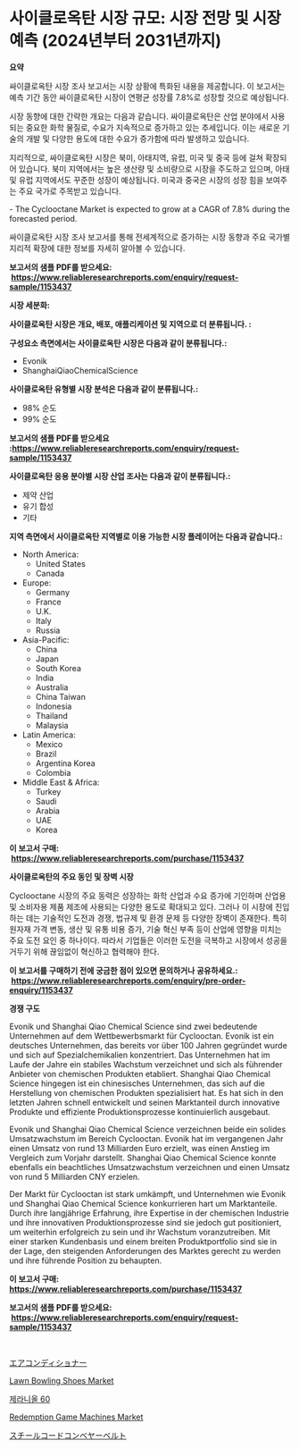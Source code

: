 <p><h1>사이클로옥탄 시장 규모: 시장 전망 및 시장 예측 (2024년부터 2031년까지)</h1></p><p><strong>요약</strong></p>
<p><p>싸이클로옥탄 시장 조사 보고서는 시장 상황에 특화된 내용을 제공합니다. 이 보고서는 예측 기간 동안 싸이클로옥탄 시장이 연평균 성장률 7.8%로 성장할 것으로 예상됩니다.</p><p>시장 동향에 대한 간략한 개요는 다음과 같습니다. 싸이클로옥탄은 산업 분야에서 사용되는 중요한 화학 물질로, 수요가 지속적으로 증가하고 있는 추세입니다. 이는 새로운 기술의 개발 및 다양한 용도에 대한 수요가 증가함에 따라 발생하고 있습니다.</p><p>지리적으로, 싸이클로옥탄 시장은 북미, 아태지역, 유럽, 미국 및 중국 등에 걸쳐 확장되어 있습니다. 북미 지역에서는 높은 생산량 및 소비량으로 시장을 주도하고 있으며, 아태 및 유럽 지역에서도 꾸준한 성장이 예상됩니다. 미국과 중국은 시장의 성장 힘을 보여주는 주요 국가로 주목받고 있습니다.</p><p>- The Cyclooctane Market is expected to grow at a CAGR of 7.8% during the forecasted period.</p><p>싸이클로옥탄 시장 조사 보고서를 통해 전세계적으로 증가하는 시장 동향과 주요 국가별 지리적 확장에 대한 정보를 자세히 알아볼 수 있습니다.</p></p>
<p><strong>보고서의 샘플 PDF를 받으세요: &nbsp;<a href="https://www.reliableresearchreports.com/enquiry/request-sample/1153437">https://www.reliableresearchreports.com/enquiry/request-sample/1153437</a></strong></p>
<p><strong>시장 세분화:</strong></p>
<p><strong> 사이클로옥탄 시장은 개요, 배포, 애플리케이션 및 지역으로 더 분류됩니다. :</strong></p>
<p><strong>구성요소 측면에서는 사이클로옥탄 시장은 다음과 같이 분류됩니다.:</strong></p>
<p><ul><li>Evonik</li><li>ShanghaiQiaoChemicalScience</li></ul></p>
<p><strong> 사이클로옥탄 유형별 시장 분석은 다음과 같이 분류됩니다.:</strong></p>
<p><ul><li>98% 순도</li><li>99% 순도</li></ul></p>
<p><strong>보고서의 샘플 PDF를 받으세요 :<a href="https://www.reliableresearchreports.com/enquiry/request-sample/1153437">https://www.reliableresearchreports.com/enquiry/request-sample/1153437</a></strong></p>
<p><strong> 사이클로옥탄 응용 분야별 시장 산업 조사는 다음과 같이 분류됩니다.:</strong></p>
<p><ul><li>제약 산업</li><li>유기 합성</li><li>기타</li></ul></p>
<p><strong>지역 측면에서 사이클로옥탄 지역별로 이용 가능한 시장 플레이어는 다음과 같습니다.:</strong></p>
<p><ul>
    <li>
        North America:
        <ul>
            <li>United States</li>
            <li>Canada</li>
        </ul>
    </li>
    <li>
        Europe:
        <ul>
            <li>Germany</li>
            <li>France</li>
            <li>U.K.</li>
            <li>Italy</li>
            <li>Russia</li>
        </ul>
    </li>
    <li>
        Asia-Pacific:
        <ul>
            <li>China</li>
            <li>Japan</li>
            <li>South Korea</li>
            <li>India</li>
            <li>Australia</li>
            <li>China Taiwan</li>
            <li>Indonesia</li>
            <li>Thailand</li>
            <li>Malaysia</li>
        </ul>
    </li>
    <li>
        Latin America:
        <ul>
            <li>Mexico</li>
            <li>Brazil</li>
            <li>Argentina Korea</li>
            <li>Colombia</li>
        </ul>
    </li>
    <li>
        Middle East & Africa:
        <ul>
            <li>Turkey</li>
            <li>Saudi</li>
            <li>Arabia</li>
            <li>UAE</li>
            <li>Korea</li>
        </ul>
    </li>
    </ul></p>
<p><strong>이 보고서 구매: &nbsp;<a href="https://www.reliableresearchreports.com/purchase/1153437">https://www.reliableresearchreports.com/purchase/1153437</a></strong></p>
<p><strong>사이클로옥탄의 주요 동인 및 장벽 시장</strong></p>
<p><p>Cyclooctane 시장의 주요 동력은 성장하는 화학 산업과 수요 증가에 기인하며 산업용 및 소비자용 제품 제조에 사용되는 다양한 용도로 확대되고 있다. 그러나 이 시장에 진입하는 데는 기술적인 도전과 경쟁, 법규제 및 환경 문제 등 다양한 장벽이 존재한다. 특히 원자재 가격 변동, 생산 및 유통 비용 증가, 기술 혁신 부족 등이 산업에 영향을 미치는 주요 도전 요인 중 하나이다. 따라서 기업들은 이러한 도전을 극복하고 시장에서 성공을 거두기 위해 끊임없이 혁신하고 협력해야 한다.</p></p>
<p><strong>이 보고서를 구매하기 전에 궁금한 점이 있으면 문의하거나 공유하세요.: &nbsp;<a href="https://www.reliableresearchreports.com/enquiry/pre-order-enquiry/1153437">https://www.reliableresearchreports.com/enquiry/pre-order-enquiry/1153437</a></strong></p>
<p><strong>경쟁 구도</strong></p>
<p><p>Evonik und Shanghai Qiao Chemical Science sind zwei bedeutende Unternehmen auf dem Wettbewerbsmarkt für Cyclooctan. Evonik ist ein deutsches Unternehmen, das bereits vor über 100 Jahren gegründet wurde und sich auf Spezialchemikalien konzentriert. Das Unternehmen hat im Laufe der Jahre ein stabiles Wachstum verzeichnet und sich als führender Anbieter von chemischen Produkten etabliert. Shanghai Qiao Chemical Science hingegen ist ein chinesisches Unternehmen, das sich auf die Herstellung von chemischen Produkten spezialisiert hat. Es hat sich in den letzten Jahren schnell entwickelt und seinen Marktanteil durch innovative Produkte und effiziente Produktionsprozesse kontinuierlich ausgebaut.</p><p>Evonik und Shanghai Qiao Chemical Science verzeichnen beide ein solides Umsatzwachstum im Bereich Cyclooctan. Evonik hat im vergangenen Jahr einen Umsatz von rund 13 Milliarden Euro erzielt, was einen Anstieg im Vergleich zum Vorjahr darstellt. Shanghai Qiao Chemical Science konnte ebenfalls ein beachtliches Umsatzwachstum verzeichnen und einen Umsatz von rund 5 Milliarden CNY erzielen.</p><p>Der Markt für Cyclooctan ist stark umkämpft, und Unternehmen wie Evonik und Shanghai Qiao Chemical Science konkurrieren hart um Marktanteile. Durch ihre langjährige Erfahrung, ihre Expertise in der chemischen Industrie und ihre innovativen Produktionsprozesse sind sie jedoch gut positioniert, um weiterhin erfolgreich zu sein und ihr Wachstum voranzutreiben. Mit einer starken Kundenbasis und einem breiten Produktportfolio sind sie in der Lage, den steigenden Anforderungen des Marktes gerecht zu werden und ihre führende Position zu behaupten.</p></p>
<p><strong>이 보고서 구매: &nbsp; <a href="https://www.reliableresearchreports.com/purchase/1153437">https://www.reliableresearchreports.com/purchase/1153437</a></strong></p>
<p><strong>보고서의 샘플 PDF를 받으세요: &nbsp;<a href="https://www.reliableresearchreports.com/enquiry/request-sample/1153437">https://www.reliableresearchreports.com/enquiry/request-sample/1153437</a></strong><strong></strong></p>
<p>&nbsp;</p>
<p><p><a href="https://github.com/cnnriuez22368/Market-Research-Report-List-1/blob/main/57783063969.md">エアコンディショナー</a></p><p><a href="https://github.com/kathiaseamanalvaradovlprc2h/Market-Research-Report-List-1/blob/main/lawn-bowling-shoes-market.md">Lawn Bowling Shoes Market</a></p><p><a href="https://github.com/idcefvhkdut6/Market-Research-Report-List-1/blob/main/60076643557.md">제라니올 60</a></p><p><a href="https://issuu.com/reportprime-2/docs/redemption-game-machines-market-size-2030.pptx">Redemption Game Machines Market</a></p><p><a href="https://github.com/zekaoe592392/Market-Research-Report-List-1/blob/main/57053123970.md">スチールコードコンベヤーベルト</a></p></p>